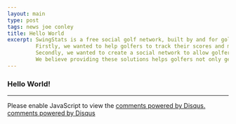 ```yaml
---
layout: main
type: post
tags: news joe conley
title: Hello World
excerpt: SwingStats is a free social golf network, built by and for golfers.  We built this application to solve two problems.
         Firstly, we wanted to help golfers to track their scores and maintain a valid handicap (without needing to belong to a country club).
         Secondly, we wanted to create a social network to allow golfers to connect and coordinate foursomes and golf outings.
         We believe providing these solutions helps golfers not only get better at golf but also enjoy the game as well.
---
```


<h3>Hello World!</h3>

<hr>

<div id="disqus_thread"></div>
<script type="text/javascript">
    /* * * CONFIGURATION VARIABLES: EDIT BEFORE PASTING INTO YOUR WEBPAGE * * */
    var disqus_shortname = 'josephpconley'; // required: replace example with your forum shortname

    /* * * DON'T EDIT BELOW THIS LINE * * */
    (function() {
        var dsq = document.createElement('script'); dsq.type = 'text/javascript'; dsq.async = true;
        dsq.src = '//' + disqus_shortname + '.disqus.com/embed.js';
        (document.getElementsByTagName('head')[0] || document.getElementsByTagName('body')[0]).appendChild(dsq);
    })();
</script>
<noscript>Please enable JavaScript to view the <a href="http://disqus.com/?ref_noscript">comments powered by Disqus.</a></noscript>
<a href="http://disqus.com" class="dsq-brlink">comments powered by <span class="logo-disqus">Disqus</span></a>